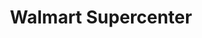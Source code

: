---
title: "Walmart Supercenter"
url: /atlanta/walmart-supercenter-martin-luther-king-jr-drive-southwest/
shop: supermarket
---